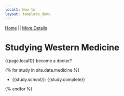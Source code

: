```yaml
---
local1: How to
layout: template_demo
---
```


[Home](index.md) || [More Details](pages/page2.md)

# Studying Western Medicine

{{page.local1}} become a doctor?

{% for study in site.data.medicine %}

-  {{study.school}}: {{study.complete}}

{% endfor %}


